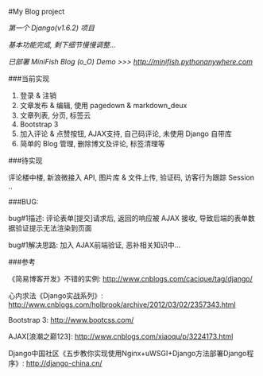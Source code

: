 #My Blog project

*第一个 Django(v1.6.2) 项目*

*基本功能完成, 剩下细节慢慢调整...*

*已部署 MiniFish Blog (o_O) Demo >>> http://minifish.pythonanywhere.com*

###当前实现

1. 登录 & 注销
2. 文章发布 & 编辑, 使用 pagedown & markdown_deux 
3. 文章列表, 分页, 标签云
4. Bootstrap 3 
5. 加入评论 & 点赞按钮, AJAX支持, 自己码评论, 未使用 Django 自带库
6. 简单的 Blog 管理, 删除博文及评论, 标签清理等

###待实现

评论楼中楼, 新浪微接入 API, 图片库 & 文件上传, 验证码, 访客行为跟踪 Session ..

###BUG:

bug#1描述: 评论表单[提交]请求后, 返回的响应被 AJAX 接收, 导致后端的表单数据验证提示无法渲染到页面

bug#1解决思路: 加入 AJAX前端验证, 恶补相关知识中...
 
###参考

《简易博客开发》不错的实例: http://www.cnblogs.com/cacique/tag/django/

心内求法《Django实战系列》: http://www.cnblogs.com/holbrook/archive/2012/03/02/2357343.html

Bootstrap 3: http://www.bootcss.com/

AJAX[浪潮之巅123]: http://www.cnblogs.com/xiaoqu/p/3224173.html

Django中国社区《五步教你实现使用Nginx+uWSGI+Django方法部署Django程序》: http://django-china.cn/